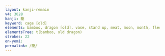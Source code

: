 ```yaml
---
layout: kanji-remain
v4: 3028
kanji: 籠
keyword: cage [old]
elements: bamboo, dragon [old], vase, stand up, meat, moon, month, flesh, slingshot, snake, self, three, clothes hanger
elementsTree: t(bamboo, old dragon)
strokes: 22
on-yomi: 
permalink: /籠/
---
```






